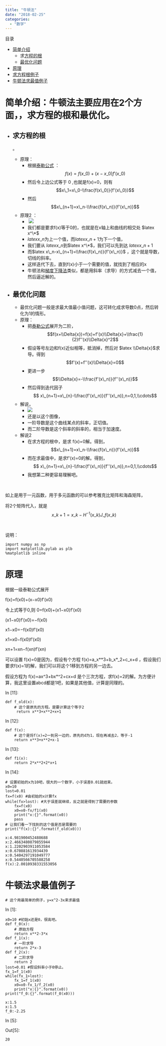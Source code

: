 ```yaml
---
title: "牛顿法"
date: "2018-02-25"
categories: 
  - "数学"
---
```


目录

- [简单介绍](#简单介绍)
    - 求[方程的根](#求方程的根)
    - [最优化问题](#最优化问题)
- [原理](#原理)
- [求方程根例子](#求方程根例子)
- [牛顿法求最值例子](#牛顿法求最值例子)

# 简单介绍：牛顿法主要应用在2个方面，，求方程的根和最优化。

- ## 求方程的根
    
    。
    - 原理：
        - 根据[泰勒公式](http://127.0.0.1/?p=954) ：$$f(x)=f(x\_0)+(x-x\_0)f'(x\_0)$$
        - 然后令上边公式等于 0 ,也就是f(x)=0，则有  $$x\_1=x\_0-\\frac{f(x\_0)}{f'(x\_0)}$$
        - 然后 $$x\_{n+1}=x\_n-\\frac{f(x\_n)}{f'(x\_n)}$$
    - 原理2 ：
        -  [![](images/1ad5ad6eddc451da7e10e099b6fd5266d11632da.jpg)](http://127.0.0.1/wp-content/uploads/2018/02/1ad5ad6eddc451da7e10e099b6fd5266d11632da.jpg)
        - 我们都是要求f(x)等于0的，也就是在x轴上和曲线的相交处 $latex x^\*$
        - $latex x\_n$为上一个值，而$latex x\_{n+1}$为下一个值，
        - 我们要从 $latex x\_n$到$latex x^\*$，我们可以先到达 $latex x\_{n+1}$
        - 而$latex x\_n-x\_{n+1}=\\frac{f(x\_n)}{f'(x\_n)}$ ，这个就是导数，切线的斜率。
        - 这样迭代下去，直到f(x)小于一个需要的值，就找到了相应的x
        - 牛顿法和[梯度下降法](http://127.0.0.1/?p=824)类似，都是用斜率（求导）的方式减去一个值，然后逼近解的。
- ## 最优化问题
    
    - 最优化问题一般是求最大值最小值问题，这可转化成求导数0点，然后转化为1的情形。
    - 原理：
        - 把[泰勒公式](http://127.0.0.1/?p=954)展开为二阶，$$f(x+\\Delta{x})=f(x)+f'(x)\\Delta{x}+\\frac{1}{2}f''(x)\\Delta{x}^2$$
        - 假设等号左边和f(x)近似相等，抵消掉，然后对 $latex \\Delta{x}$求导。得到 $$f'(x)+f''(x)\\Delta{x}=0$$
        - 更进一步 $$\\Delta{x}=-\\frac{f'(x\_n)}{f''(x\_n)}$$
        - 然后得到迭代因子 $$ x\_{n+1}=x\_{n}-\\frac{f'(x\_n)}{f''(x\_n)},n=0,1,\\cdots$$
    - 解说，
        - [![](images/1ad5ad6eddc451da7e10e099b6fd5266d11632da.jpg)](http://127.0.0.1/wp-content/uploads/2018/02/1ad5ad6eddc451da7e10e099b6fd5266d11632da.jpg)
        - 还是以这个图像，
        - 一阶导数是这个曲线某点的斜率，正切值。
        - 而二阶导数是这个斜率的斜率的，相当于加速度。
    - 解说2
        - 在求方程的根中，是求 f(x)=0解。得到，$$x\_{n+1}=x\_n-\\frac{f(x\_n)}{f'(x\_n)}$$
        - 而在求最值中，是求f'(x)=0的解。得到，$$ x\_{n+1}=x\_{n}-\\frac{f'(x\_n)}{f''(x\_n)},n=0,1,\\cdots$$
        - 我想第二种更容易理解吧。

 

如上是用于一元函数，用于多元函数的可以参考雅克比矩阵和海森矩阵，

将2个矩阵代入，就是 $$x\_{k+1}=x\_k-H^{-1}(x\_k)J\_f(x\_k)$$

 

说明：

```
import numpy as np
import matplotlib.pylab as plb
%matplotlib inline

```

# 原理

根据一级泰勒公式展开

f(x)\=f(x0)+(x−x0)f′(x0)

令上式等于0,则 0\=f(x0)+(x1−x0)f′(x0)

(x1−x0)f′(x0)\=−f(x0)

x1−x0\=−f(x0)f′(x0)

x1\=x0−f(x0)f′(x0)

xn+1\=xn−f(xn)f′(xn)

可以设置 f(x)=0是因为，假设有个方程 f(x)=a_x\*\*3+b_x\*_2+c_x+d ，假设我们要求f(x)=1的解，我们可以将这个1移到方程的另一边去。

假设方程为 f(x)=ax^3+bx\*^2+cx+d 是个三次方程，求f(x)=2的解。为方便计算，我这里设置abcd都是1吧，如果是其他值，计算是同理的。

In \[11\]:

```
def f_old(x):
    # 这个是原先的方程。是要计算这个等于2
     return x**3+x**2+x+1

```

In \[12\]:

```
def f(x):
    # 这个是将f(x)=2一到另一边的，原先的d为1，现在再减去2，等于-1
    return x**3+x**2+x-1

```

In \[13\]:

```
def f1(x):
    return 2*x**2+2*x+1

```

In \[14\]:

```
# 设置初始的x为10吧，很大的一个数字，小于误差0.01就结束。
x0=10 
lost=0.01
fx=f(x0) #由初始的x计算fx
while(fx>lost): #大于误差就继续，反之就是得到了需要的参数
    fx=f(x0)
    x0=x0-fx/f1(x0)
    print("x:{}".format(x0))
    pass
# 让我们看一下找到的这个值是否是需要的
print("f(x):{}".format(f_old(x0)))

```

```
x:4.981900452488688
x:2.4663480879855944
x:1.2202903911053584
x:0.670881613934439
x:0.5404297191049777
x:0.5440566705588258
f(x):2.0010938331553056
```

# 牛顿法求最值例子

```
# 这个用最简单的例子，y=x^2-3x来求最值

```

In \[1\]:

```
x0=10 #初始x还是0，很高吧。
def f_0(x):
    # 原始方程
    return x**2-3*x
def f_1(x):
    # 一阶求导
    return 2*x-3
def f_2(x):
    # 二阶求导
    return 2
lost=0.01 #假设斜率小于0停止。
fx_1=f_1(x0)
while(fx_1>lost):
    fx_1=f_1(x0)
    x0=x0-fx_1/f_2(x0)
    print("x:{}".format(x0))
print("f_0:{}".format(f_0(x0)))

```

```
x:1.5
x:1.5
f_0:-2.25

```

In \[5\]:

Out\[5\]:

```
20
```
